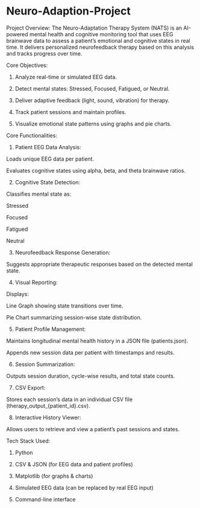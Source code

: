 # Neuro-Adaption-Project

Project Overview:
The Neuro-Adaptation Therapy System (NATS) is an AI-powered mental health and cognitive monitoring tool that uses EEG brainwave data to assess a patient’s emotional and cognitive states in real time. It delivers personalized neurofeedback therapy based on this analysis and tracks progress over time.

Core Objectives:
1. Analyze real-time or simulated EEG data.

2. Detect mental states: Stressed, Focused, Fatigued, or Neutral.

3. Deliver adaptive feedback (light, sound, vibration) for therapy.

4. Track patient sessions and maintain profiles.

5. Visualize emotional state patterns using graphs and pie charts.

Core Functionalities:

1. Patient EEG Data Analysis:

Loads unique EEG data per patient.

Evaluates cognitive states using alpha, beta, and theta brainwave ratios.

2. Cognitive State Detection:

Classifies mental state as:

Stressed

Focused

Fatigued

Neutral

3. Neurofeedback Response Generation:

Suggests appropriate therapeutic responses based on the detected mental state.

4. Visual Reporting:

Displays:

Line Graph showing state transitions over time.

Pie Chart summarizing session-wise state distribution.

5. Patient Profile Management:

Maintains longitudinal mental health history in a JSON file (patients.json).

Appends new session data per patient with timestamps and results.

6. Session Summarization:

Outputs session duration, cycle-wise results, and total state counts.

7. CSV Export:

Stores each session’s data in an individual CSV file (therapy_output_{patient_id}.csv).

8. Interactive History Viewer:

Allows users to retrieve and view a patient’s past sessions and states.

Tech Stack Used:

1. Python

2. CSV & JSON (for EEG data and patient profiles)

3. Matplotlib (for graphs & charts)

4. Simulated EEG data (can be replaced by real EEG input)

5. Command-line interface

